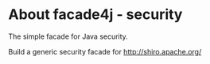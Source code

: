# About facade4j - security
The simple facade for Java security. 

Build a generic security facade for http://shiro.apache.org/ 

